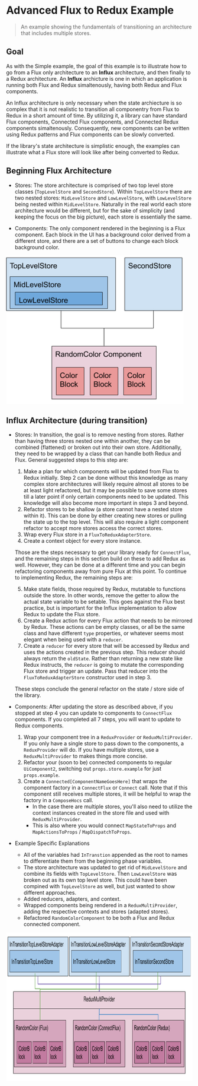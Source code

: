 # Advanced Flux to Redux Example
> An example showing the fundamentals of transitioning an architecture that includes multiple stores.

## Goal
As with the Simple example, the goal of this example is to illustrate how to go from a Flux only architecture to an __Influx__ architecture, and then finally to a Redux architecture. An __Influx__ archicture is one in which an application is running both Flux and Redux simaltenously, having both Redux and Flux components.

An Influx architecture is only necessary when the state archiecture is so complex that it is not realistic to transition all componentry from Flux to Redux in a short amount of time. By utilizing it, a library can have standard Flux components, Connected Flux components, and Connected Redux components simaltenously. Consequently, new components can be written using Redux patterns and Flux components can be slowly converted.

If the library's state architecture is simplistic enough, the examples can illustrate what a Flux store will look like after being converted to Redux.

## Beginning Flux Architecture
- Stores: The store architecture is comprised of two top level store classes (`TopLevelStore` and `SecondStore`). Within `TopLevelStore` there are two nested stores: `MidLevelStore` and `LowLevelStore`, with `LowLevelStore` being nested within `MidLevelStore`. Naturally in the real world each store architecture would be different, but for the sake of simplicity (and keeping the focus on the big picture), each store is essentially the same.

- Components: The only component rendered in the beginning is a Flux component. Each block in the UI has a background color derived from a different store, and there are a set of buttons to change each block background color.
<img height=400 src="./StartingArchitecture.png" alt='Starting Architecture'>

## Influx Architecture (during transition)
- Stores: In transition, the goal is to remove nesting from stores. Rather than having three stores nested one within another, they can be combined (flattened) or broken out into their own store. Additionally, they need to be wrapped by a class that can handle both Redux and Flux. General suggested steps to this step are:
    1. Make a plan for which components will be updated from Flux to Redux initially. Step 2 can be done without this knowledge as many complex store architectures will likely require almost all stores to be at least light refactored, but it may be possible to save some stores till a later point if only certain components need to be updated. This knowledge will also become more important in steps 3 and beyond. 
    1. Refactor stores to be shallow (a store cannot have a nested store within it). This can be done by either creating new stores or pulling the state up to the top level. This will also require a light component refactor to accept more stores access the correct stores.
    1. Wrap every Flux store in a `FluxToReduxAdapterStore`. 
    1. Create a context object for every store instance.

    Those are the steps necessary to get your library ready for `ConnectFlux`, and the remaining steps in this section build on these to add Redux as well. However, they can be done at a different time and you can begin refactoring components away from pure Flux at this point. To continue to implementing Redux, the remaining steps are:

    5. Make state fields, those required by Redux, mutatable to functions outside the store. In other words, remove the getter to allow the actual state variable to be setable. This goes against the Flux best practice, but is important for the Influx implementation to allow Redux to update the Flux store.
    1. Create a Redux action for every Flux action that needs to be mirrored by Redux. These actions can be empty classes, or all be the same class and have different `type` properties, or whatever seems most elegant when being used with a `reducer`. 
    1. Create a `reducer` for every store that will be accessed by Redux and uses the actions created in the previous step. This reducer should always return the `oldState`. Rather than returning a new state like Redux instructs, the `reducer` is going to mutate the corresponding Flux store and trigger an update. Pass that reducer into the `FluxToReduxAdapterStore` constructor used in step 3.
    
    These steps conclude the general refactor on the state / store side of the library.

- Components: After updating the store as described above, if you stopped at step 4 you can update to components to `ConnectFlux` components. If you completed all 7 steps, you will want to update to Redux components.

    1. Wrap your component tree in a `ReduxProvider` or `ReduxMultiProvider`. If you only have a single store to pass down to the components, a `ReduxProvider` will do. If you have multiple stores, use a `ReduxMultiProvider` to makes things more concise.
    1. Refactor your (soon to be) connected components to regular `UiComponent2`, switching out `props.store.example` for just `props.example`.
    1. Create a `Connected[ComponentNameGoesHere]` that wraps the component factory in a `ConnectFlux` or `Connect` call. Note that if this component still receives multiple stores, it will be helpful to wrap the factory in a `ComposeHocs` call. 
        - In the case there are multiple stores, you'll also need to utilize the context instances created in the store file and used with `ReduxMultiProvider`. 
        - This is also where you would connect `MapStateToProps` and `MapActionsToProps` / `MapDispatchToProps`.

- Example Specific Explanations
    - All of the variables had `InTranstion` appended as the root to names to differentiate them from the beginning phase variables.
    - The store architecture was updated to get rid of `MidLevelStore` and combine its fields with `TopLevelStore`. Then `LowLevelStore` was broken out as its own top level store. This could have been compined with `TopLevelStore` as well, but just wanted to show different approaches.
    - Added reducers, adapters, and context.
    - Wrapped components being rendered in a `ReduxMultiProvider`, adding the respective contexts and stores (adapted stores).
    - Refactored `RandomColorComponent` to be both a Flux and Redux connected component.
<img height=400 src="./InfluxArchitecture.png" alt='Influx Architecture'>
